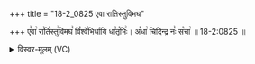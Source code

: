 +++
title = "18-2_0825 एवा रातिस्तुविमघ"

+++
ए꣣वा꣢ रा꣣ति꣡स्तु꣢विमघ꣣ वि꣡श्वे꣢भिर्धायि धा꣣तृ꣡भिः꣢। अ꣡धा꣢ चिदिन्द्र नः꣣ स꣡चा꣢ ॥ 18-2:0825 ॥

<details><summary>विस्वर-मूलम् (VC)</summary>

एवा रातिस्तुविमघ विश्वेभिर्धायि धातृभिः । अधा चिदिन्द्र नः सचा ॥८२५॥
</details>